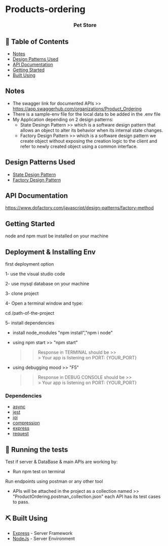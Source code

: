# Products-ordering
<h3 align="center">
<b>Pet Store</b></h3>

## 📝 Table of Contents

<!-- - [About](#about) -->
- [Notes](#Notes)
- [Design Patterns Used](#Design_Pattern)
- [API Documentation](#API_Documentation)
- [Getting Started](#getting_started)
- [Built Using](#built_using)


## Notes
- The swagger link for documented APIs >> https://app.swaggerhub.com/organizations/Product_Ordering
- There is a sample-env file for the local data to be added in the .env file
- My Application depending on 2 design patterns:
    - State Desingn Pattern >> which is a software design pattern that allows an object to alter its behavior when its internal state changes.
    - Factory Design Pattern >> which is a software design pattern we create object without exposing the creation logic to the client and refer to newly created object using a common interface.

## Design Patterns Used

  - [State Design Pattern](https://subscription.packtpub.com/book/web_development/9781783287314/4/ch04lvl1sec31/state) 
  - [Factory Design Pattern](https://www.dofactory.com/javascript/design-patterns/factory-method)   

## API Documentation

https://www.dofactory.com/javascript/design-patterns/factory-method

## Getting Started

node and npm must be installed on your machine

## Deployment & Installing Env

first deployment option

1- use the visual studio code 

2- use mysql database on your machine

3- clone project

4- Open a terminal window and type:

  cd /path-of-the-project

5- install dependencies

   - install node_modules "npm install","npm i node"
   - using npm start >> "npm start"
      >> Response in TERMINAL should be >>  
                       > Your app is listening on PORT: {YOUR_PORT}

   - using debugging mood >> "F5"
      >> Response in DEBUG CONSOLE should be >>  
                       > Your app is listening on PORT: {YOUR_PORT}

### Dependencies

- [async](https://www.npmjs.com/package/async)
- [jest](https://www.npmjs.com/package/jest)
- [joi](https://www.npmjs.com/package/joi)
- [compression](https://www.npmjs.com/package/compression)
- [express](https://expressjs.com/)
- [request](https://www.npmjs.com/package/request)

## 🔧 Running the tests <a name = "tests"></a>

Test if server & DataBase & main APIs are working by:
  - Run npm test on terminal

Run endpoints using postman or any other tool 
  - APIs will be attached in the project as a collection 
    named >> "ProductOrdering.postman_collection.json"
    each API has its test cases to pass.

## ⛏️ Built Using <a name = "built_using"></a>

- [Express](https://expressjs.com/) - Server Framework
- [NodeJs](https://nodejs.org/en/) - Server Environment
